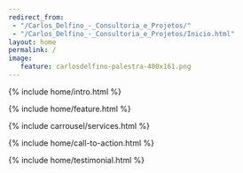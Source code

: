 ```yaml
---
redirect_from:
 - "/Carlos_Delfino_-_Consultoria_e_Projetos/"
 - "/Carlos_Delfino_-_Consultoria_e_Projetos/Inicio.html"
layout: home
permalink: /
image:
   feature: carlosdelfino-palestra-400x161.png
---
```

{% include home/intro.html %}

{% include home/feature.html %}

{% include carrousel/services.html %}

{% include home/call-to-action.html %}

{% include home/testimonial.html %}
